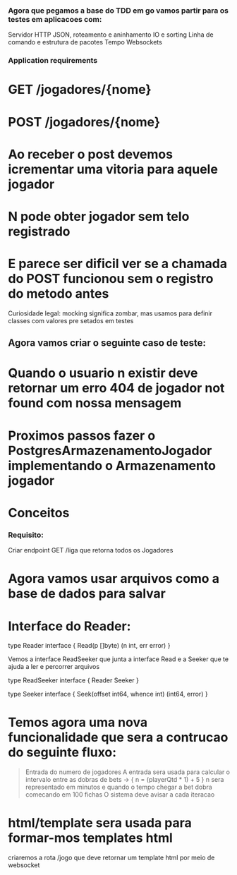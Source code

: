 ### Agora que pegamos a base do TDD em go vamos partir para os testes em aplicacoes com:

Servidor HTTP
JSON, roteamento e aninhamento
IO e sorting
Linha de comando e estrutura de pacotes
Tempo
Websockets

### Application requirements

# GET /jogadores/{nome}

# POST /jogadores/{nome}

# Ao receber o post devemos icrementar uma vitoria para aquele jogador

# N pode obter jogador sem telo registrado

# E parece ser dificil ver se a chamada do POST funcionou sem o registro do metodo antes

Curiosidade legal: mocking significa zombar, mas usamos para definir classes com valores pre setados em testes

## Agora vamos criar o seguinte caso de teste:

# Quando o usuario n existir deve retornar um erro 404 de jogador not found com nossa mensagem

# Proximos passos fazer o PostgresArmazenamentoJogador implementando o Armazenamento jogador

# Conceitos

### Requisito:

Criar endpoint GET /liga que retorna todos os Jogadores

# Agora vamos usar arquivos como a base de dados para salvar

# Interface do Reader:

type Reader interface {
Read(p []byte) (n int, err error)
}

Vemos a interface ReadSeeker que junta a interface Read e a Seeker que te ajuda a ler e percorrer arquivos

type ReadSeeker interface {
Reader
Seeker
}

type Seeker interface {
Seek(offset int64, whence int) (int64, error)
}

# Temos agora uma nova funcionalidade que sera a contrucao do seguinte fluxo:

> Entrada do numero de jogadores
> A entrada sera usada para calcular o intervalo entre as dobras de bets ->
> {
> n = (playerQtd \* 1) + 5
> }
> n sera representado em minutos e quando o tempo chegar a bet dobra comecando em 100 fichas
> O sistema deve avisar a cada iteracao

# html/template sera usada para formar-mos templates html

criaremos a rota /jogo que deve retornar um template html por meio de websocket
